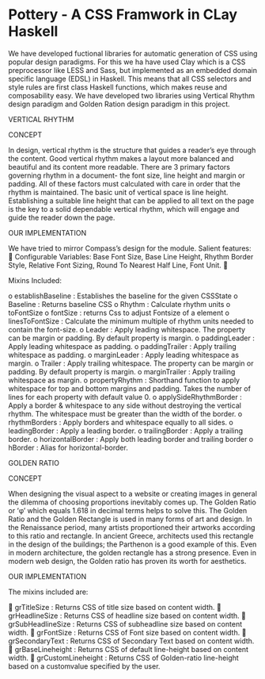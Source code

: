 Pottery - A CSS Framwork in CLay Haskell
=======

We have developed fuctional libraries for automatic generation of CSS using popular design paradigms.  For this we ha have used Clay which is a CSS preprocessor like LESS and Sass, but implemented as an embedded domain specific language (EDSL) in Haskell. This means that all CSS selectors and style rules are first class Haskell functions, which makes reuse and composability easy. We have developed two libraries using Vertical Rhythm design paradigm and Golden Ration design paradigm in this project.

VERTICAL RHYTHM

CONCEPT

In design, vertical rhythm is the structure that guides a reader’s eye through the content.
Good vertical rhythm makes a layout more balanced and beautiful and its content more
readable. There are 3 primary factors governing rhythm in a document- the font size, line
height and margin or padding. All of these factors must calculated with care in order that
the rhythm is maintained. The basic unit of vertical space is line height. Establishing a
suitable line height that can be applied to all text on the page is the key to a solid
dependable vertical rhythm, which will engage and guide the reader down the page.


OUR IMPLEMENTATION

We have tried to mirror Compass’s design for the module. Salient features:

Configurable Variables: Base Font Size, Base Line Height, Rhythm Border Style,
Relative Font Sizing, Round To Nearest Half Line, Font Unit.


Mixins Included:

o establishBaseline : Establishes the baseline for the given CSSState
o Baseline : Returns baseline CSS
o Rhythm : Calculate rhythm units
o toFontSize
o fontSize : returns Css to adjust Fontsize of a element
o linesToFontSize : Calculate the minimum multiple of rhythm units needed to contain the font-size.
o Leader : Apply leading whitespace. The property can be margin or padding. By default property is margin.
o paddingLeader : Apply leading whitespace as padding.
o paddingTrailer : Apply trailing whitespace as padding.
o marginLeader : Apply leading whitespace as margin.
o Trailer : Apply trailing whitespace. The property can be margin or padding. By default property is margin.
o marginTrailer : Apply trailing whitespace as margin.
o propertyRhythm : Shorthand function to apply whitespace for top and bottom margins and padding. Takes the number of lines for each property with default value 0.
o applySideRhythmBorder : Apply a border & whitespace to any side without destroying the vertical rhythm. The whitespace must be greater than the width of the border.
o rhythmBorders : Apply borders and whitespace equally to all sides.
o leadingBorder : Apply a leading border.
o trailingBorder : Apply a trailing border.
o horizontalBorder : Apply both leading border and trailing border
o hBorder : Alias for horizontal-border.



GOLDEN RATIO

CONCEPT

When designing the visual aspect to a website or creating images in general the dilemma of
choosing proportions inevitably comes up. The Golden Ratio or ‘φ’ which equals 1.618 in
decimal terms helps to solve this. The Golden Ratio and the Golden Rectangle is used in
many forms of art and design. In the Renaissance period, many artists proportioned their
artworks according to this ratio and rectangle. In ancient Greece, architects used this
rectangle in the design of the buildings; the Parthenon is a good example of this. Even in
modern architecture, the golden rectangle has a strong presence. Even in modern web
design, the Golden ratio has proven its worth for aesthetics.

OUR IMPLEMENTATION

 The mixins included are:

 grTitleSize : Returns CSS of title size based on content width.
 grHeadlineSize : Returns CSS of headline size based on content width.
 grSubHeadlineSize : Returns CSS of subheadline size based on content width.
 grFontSize : Returns CSS of Font size based on content width.
 grSecondaryText : Returns CSS of Secondary Text based on content width.
 grBaseLineheight : Returns CSS of default line-height based on content width.
 grCustomLineheight : Returns CSS of Golden-ratio line-height based on a customvalue specified by the user.
